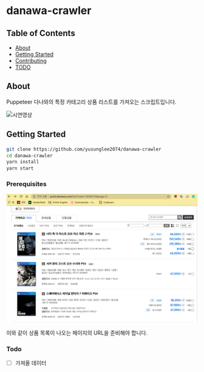 # danawa-crawler

## Table of Contents

- [About](#about)
- [Getting Started](#getting_started)
- [Contributing](../CONTRIBUTING.md)
- [TODO](#todo)

## About <a name = "about"></a>

Puppeteer
다나와의 특정 카테고리 상품 리스트를 가져오는 스크립트입니다.

![시연영상](https://github.com/yusunglee2074/danawa-crawler/blob/master/static/ezgif-4-910148a577e8.gif?raw=true)

## Getting Started <a name = "getting_started"></a>

```bash
git clone https://github.com/yusunglee2074/danawa-crawler
cd danawa-crawler
yarn install
yarn start
```

### Prerequisites

![준비 해야할 url](https://github.com/yusunglee2074/danawa-crawler/blob/master/static/%EC%8A%A4%ED%81%AC%EB%A6%B0%EC%83%B7%202020-07-04%20%EC%98%A4%ED%9B%84%204.29.31.png?raw=true)

이와 같이 상품 목록이 나오는 페이지의 URL을 준비해야 합니다.

### Todo <a name = "todo"></a>

- [ ] 가져올 데이터  
